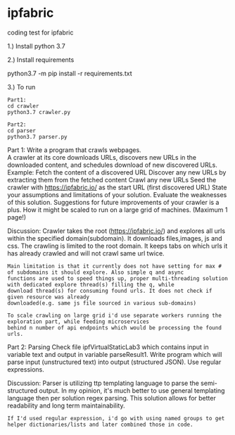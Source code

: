# ipfabric

coding test for ipfabric

1.) Install python 3.7

2.) Install requirements

python3.7 -m pip install -r requirements.txt

3.) To run

    Part1:
    cd crawler
    python3.7 crawler.py
    
    Part2:
    cd parser
    python3.7 parser.py

Part 1: Write a program that crawls webpages.  
A crawler at its core downloads URLs, discovers new URLs in the downloaded content, and schedules download of new discovered URLs.
Example:
Fetch the content of a discovered URL
Discover any new URLs by extracting them from the fetched content
Crawl any new URLs
Seed the crawler with https://ipfabric.io/ as the start URL (first
discovered URL)
State your assumptions and limitations of your solution. Evaluate the weaknesses of this solution. Suggestions for future improvements of your crawler is a plus. How it might be scaled to run on a large grid of machines. (Maximum 1 page!)

Discussion:
Crawler takes the root (https://ipfabric.io/) and explores all urls within the specified domain(subdomain). It downloads files,images, js and css. 
The crawling is limited to the root domain. It keeps tabs on which urls it has already crawled and will not crawl same url twice.

    Main limitation is that it currently does not have setting for max # of subdomains it should explore. Also simple q and async
    functions are used to speed things up, proper multi-threading solution with dedicated explore thread(s) filling the q, while
    download thread(s) for consuming found urls. It does not check if given resource was already 
    downloaded(e.g. same js file sourced in various sub-domains)

    To scale crawling on large grid i'd use separate workers running the exploration part, while feeding microservices 
    behind n number of api endpoints which would be processing the found urls.
    
Part 2: Parsing
Check file ipfVirtualStaticLab3 which contains input in variable text and output in variable parseResult1. Write program which will parse input (unstructured text) into output (structured JSON). Use regular expressions.

Discussion:
Parser is utilizing ttp templating language to parse the semi-structured output. In my opinion, it's much better to use general templating language then per solution regex parsing. This solution allows for better readability and long term maintainability.

    If I'd used regular expression, i'd go with using named groups to get helper dictionaries/lists and later combined those in code.
